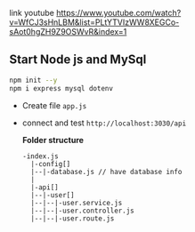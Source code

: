 link youtube
https://www.youtube.com/watch?v=WfCJ3sHnLBM&list=PLtYTVIzWW8XEGCo-sAot0hgZH9Z9OSWvR&index=1

## Start Node js and MySql

```bash
npm init --y
npm i express mysql dotenv
```

- Create file `app.js`
- connect and test `http://localhost:3030/api`

  **Folder structure**

  ```text
  -index.js
    |-config[]
    |--|-database.js // have database info
    |
    |-api[]
    |--|-user[]
    |--|--|-user.service.js
    |--|--|-user.controller.js
    |--|--|-user.route.js
  ```
